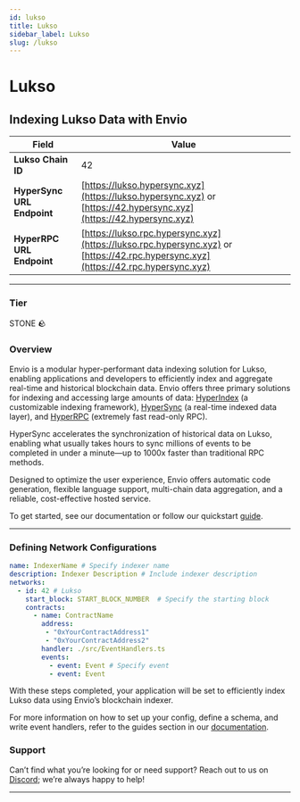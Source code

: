 ```yaml
---
id: lukso
title: Lukso
sidebar_label: Lukso
slug: /lukso
---
```


# Lukso

## Indexing Lukso Data with Envio

| **Field**                     | **Value**                                                                                          |
|-------------------------------|----------------------------------------------------------------------------------------------------|
| **Lukso Chain ID**     | 42                                                                                            |
| **HyperSync URL Endpoint**    | [https://lukso.hypersync.xyz](https://lukso.hypersync.xyz) or [https://42.hypersync.xyz](https://42.hypersync.xyz) |
| **HyperRPC URL Endpoint**     | [https://lukso.rpc.hypersync.xyz](https://lukso.rpc.hypersync.xyz) or [https://42.rpc.hypersync.xyz](https://42.rpc.hypersync.xyz) |

---

### Tier

STONE 🪨

### Overview

Envio is a modular hyper-performant data indexing solution for Lukso, enabling applications and developers to efficiently index and aggregate real-time and historical blockchain data. Envio offers three primary solutions for indexing and accessing large amounts of data: [HyperIndex](/docs/HyperIndex/overview) (a customizable indexing framework), [HyperSync](/docs/HyperSync/overview) (a real-time indexed data layer), and [HyperRPC](/docs/HyperRPC/overview-hyperrpc) (extremely fast read-only RPC).

HyperSync accelerates the synchronization of historical data on Lukso, enabling what usually takes hours to sync millions of events to be completed in under a minute—up to 1000x faster than traditional RPC methods.

Designed to optimize the user experience, Envio offers automatic code generation, flexible language support, multi-chain data aggregation, and a reliable, cost-effective hosted service.

To get started, see our documentation or follow our quickstart [guide](/docs/HyperIndex/contract-import).

---

### Defining Network Configurations

```yaml
name: IndexerName # Specify indexer name
description: Indexer Description # Include indexer description
networks:
  - id: 42 # Lukso  
    start_block: START_BLOCK_NUMBER  # Specify the starting block
    contracts:
      - name: ContractName
        address:
         - "0xYourContractAddress1"
         - "0xYourContractAddress2"
        handler: ./src/EventHandlers.ts
        events:
          - event: Event # Specify event
          - event: Event
```

With these steps completed, your application will be set to efficiently index Lukso data using Envio’s blockchain indexer.

For more information on how to set up your config, define a schema, and write event handlers, refer to the guides section in our [documentation](/docs/HyperIndex/configuration-file).

### Support

Can’t find what you’re looking for or need support? Reach out to us on [Discord](https://discord.com/invite/Q9qt8gZ2fX); we’re always happy to help!

---
